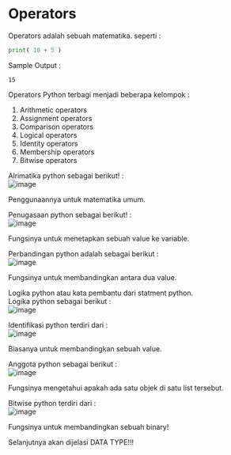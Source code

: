 # Operators
Operators adalah sebuah matematika. seperti :<br>
```py
print( 10 + 5 )
```
Sample Output :
```
15
```
Operators Python terbagi menjadi beberapa kelompok :<br>
1. Arithmetic operators
2. Assignment operators
3. Comparison operators
4. Logical operators
5. Identity operators
6. Membership operators
7. Bitwise operators

Alrimatika python sebagai berikut! :<br>
![image](https://github.com/zansen000/Program-Languages-Introduction/assets/95951004/4d87832e-4ecb-40cb-9f41-b8ac74be51ca)

Penggunaannya untuk matematika umum.<br>

Penugasaan python sebagai berikut! :<br>
![image](https://github.com/zansen000/Program-Languages-Introduction/assets/95951004/727bde32-fdb2-4817-bf05-fa650496ace6)

Fungsinya untuk menetapkan sebuah value ke variable.<br>


Perbandingan python adalah sebagai berikut :<br>
![image](https://github.com/zansen000/Program-Languages-Introduction/assets/95951004/d3d6d02f-2825-4fd4-acdd-a4288cb9caa8)

Fungsinya untuk membandingkan antara dua value.<br>

Logika python atau kata pembantu dari statment python. <br>
Logika python sebagai berikut :<br>
![image](https://github.com/zansen000/Program-Languages-Introduction/assets/95951004/74ab8964-11f2-4b75-a9f7-ecb6cf8aa559)

Identifikasi python terdiri dari : <br>
![image](https://github.com/zansen000/Program-Languages-Introduction/assets/95951004/1a126e26-570d-4b9d-8d3a-fed8fd42c97e)

Biasanya untuk membandingkan sebuah value.<br>

Anggota python sebagai berikut :<br>
![image](https://github.com/zansen000/Program-Languages-Introduction/assets/95951004/4a8e3950-9309-4a97-8857-09adedb3acda)

Fungsinya mengetahui apakah ada satu objek di satu list tersebut.<br>

Bitwise python terdiri dari :<br>
![image](https://github.com/zansen000/Program-Languages-Introduction/assets/95951004/7aee5f54-cb95-4442-803f-8362bff94944)

Fungsinya untuk membandingkan sebuah binary!<br>

Selanjutnya akan dijelasi DATA TYPE!!!


